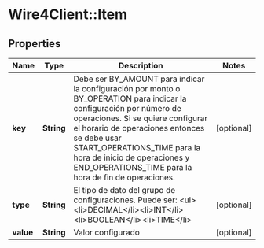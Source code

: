# Wire4Client::Item

## Properties
Name | Type | Description | Notes
------------ | ------------- | ------------- | -------------
**key** | **String** | Debe ser BY_AMOUNT para indicar la configuración por monto o BY_OPERATION para indicar la configuración por número de operaciones. Si se quiere configurar el horario de operaciones entonces se debe usar START_OPERATIONS_TIME para la hora de inicio de operaciones y END_OPERATIONS_TIME para la hora de fin de operaciones. | [optional] 
**type** | **String** | El tipo de dato del grupo de configuraciones. Puede ser: &lt;ul&gt;&lt;li&gt;DECIMAL&lt;/li&gt;&lt;li&gt;INT&lt;/li&gt;&lt;li&gt;BOOLEAN&lt;/li&gt;&lt;li&gt;TIME&lt;/li&gt; | [optional] 
**value** | **String** | Valor configurado | [optional] 


